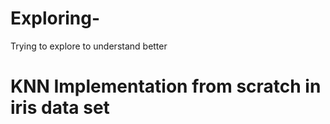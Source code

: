 # Exploring-
Trying to explore to understand better

# KNN Implementation from scratch in iris data set
